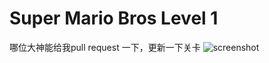 Super Mario Bros Level 1
=============
哪位大神能给我pull request 一下，更新一下关卡
![screenshot](https://raw.github.com/justinmeister/Mario-Level-1/master/screenshot.png)
